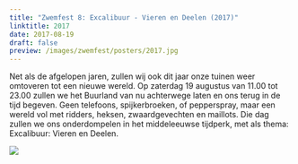 ```yaml
---
title: "Zwemfest 8: Excalibuur - Vieren en Deelen (2017)"
linktitle: 2017
date: 2017-08-19
draft: false
preview: /images/zwemfest/posters/2017.jpg
---
```

Net als de afgelopen jaren, zullen wij ook dit jaar onze tuinen weer omtoveren tot een nieuwe wereld. Op zaterdag 19 augustus van 11.00 tot 23.00 zullen we het Buurland van nu achterwege laten en ons terug in de tijd begeven. Geen telefoons, spijkerbroeken, of pepperspray, maar een wereld vol met ridders, heksen, zwaardgevechten en maillots. Die dag zullen we ons onderdompelen in het middeleeuwse tijdperk, met als thema: Excalibuur: Vieren en Deelen.

![](/images/zwemfest/posters/2017.jpg)